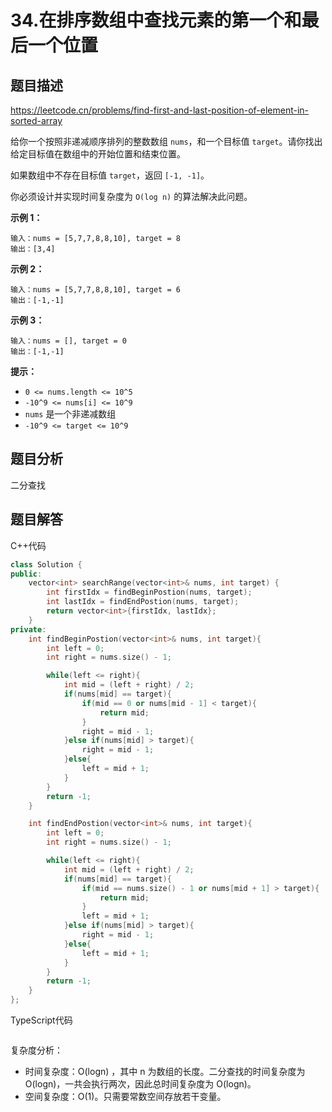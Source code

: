 # 34.在排序数组中查找元素的第一个和最后一个位置

## 题目描述 

https://leetcode.cn/problems/find-first-and-last-position-of-element-in-sorted-array

给你一个按照非递减顺序排列的整数数组 `nums`，和一个目标值 `target`。请你找出给定目标值在数组中的开始位置和结束位置。

如果数组中不存在目标值 `target`，返回 `[-1, -1]`。

你必须设计并实现时间复杂度为 `O(log n)` 的算法解决此问题。

 

**示例 1：**

```
输入：nums = [5,7,7,8,8,10], target = 8
输出：[3,4]
```

**示例 2：**

```
输入：nums = [5,7,7,8,8,10], target = 6
输出：[-1,-1]
```

**示例 3：**

```
输入：nums = [], target = 0
输出：[-1,-1]
```

 

**提示：**

- `0 <= nums.length <= 10^5`
- `-10^9 <= nums[i] <= 10^9`
- `nums` 是一个非递减数组
- `-10^9 <= target <= 10^9`



## 题目分析

二分查找



## 题目解答

C++代码

```c++
class Solution {
public:
    vector<int> searchRange(vector<int>& nums, int target) {
        int firstIdx = findBeginPostion(nums, target);
        int lastIdx = findEndPostion(nums, target);
        return vector<int>{firstIdx, lastIdx};
    }
private:
    int findBeginPostion(vector<int>& nums, int target){
        int left = 0;
        int right = nums.size() - 1;

        while(left <= right){
            int mid = (left + right) / 2;
            if(nums[mid] == target){
                if(mid == 0 or nums[mid - 1] < target){
                    return mid;
                }
                right = mid - 1;
            }else if(nums[mid] > target){
                right = mid - 1;
            }else{
                left = mid + 1;
            } 
        }
        return -1;
    }

    int findEndPostion(vector<int>& nums, int target){
        int left = 0;
        int right = nums.size() - 1;

        while(left <= right){
            int mid = (left + right) / 2;
            if(nums[mid] == target){
                if(mid == nums.size() - 1 or nums[mid + 1] > target){
                    return mid;
                }
                left = mid + 1;
            }else if(nums[mid] > target){
                right = mid - 1;
            }else{
                left = mid + 1;
            } 
        }
        return -1;        
    }    
};
```

TypeScript代码

```typescript

```

复杂度分析：

* 时间复杂度：O(logn) ，其中 n 为数组的长度。二分查找的时间复杂度为 O(log⁡n)，一共会执行两次，因此总时间复杂度为 O(log⁡n)。
* 空间复杂度：O(1)。只需要常数空间存放若干变量。


